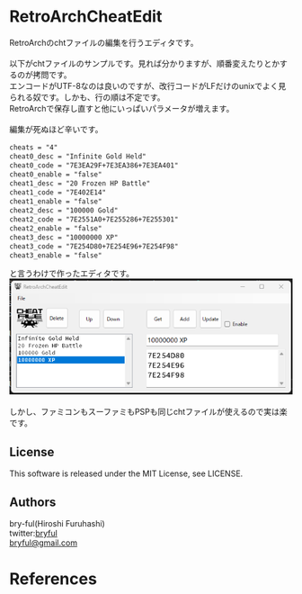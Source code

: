 ﻿# RetroArchCheatEdit

RetroArchのchtファイルの編集を行うエディタです。<br>
<br>
以下がchtファイルのサンプルです。見れば分かりますが、順番変えたりとかするのが拷問です。<br>
エンコードがUTF-8なのは良いのですが、改行コードがLFだけのunixでよく見られる奴です。しかも、行の順は不定です。<br>
RetroArchで保存し直すと他にいっぱいパラメータが増えます。<br>
<br>
編集が死ぬほど辛いです。

```
cheats = "4"
cheat0_desc = "Infinite Gold Held"
cheat0_code = "7E3EA29F+7E3EA386+7E3EA401"
cheat0_enable = "false"
cheat1_desc = "20 Frozen HP Battle"
cheat1_code = "7E402E14"
cheat1_enable = "false"
cheat2_desc = "100000 Gold"
cheat2_code = "7E2551A0+7E255286+7E255301"
cheat2_enable = "false"
cheat3_desc = "10000000 XP"
cheat3_code = "7E254D80+7E254E96+7E254F98"
cheat3_enable = "false"
```

と言うわけで作ったエディタです。<br>
![pict](./rc.png)<br>
<br>
しかし、ファミコンもスーファミもPSPも同じchtファイルが使えるので実は楽です。


## License
This software is released under the MIT License, see LICENSE.

## Authors

bry-ful(Hiroshi Furuhashi)<br>
twitter:[bryful](https://twitter.com/bryful)<br>
bryful@gmail.com<br>

# References
